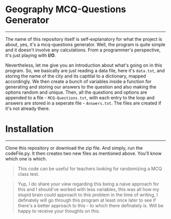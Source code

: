 # Geography MCQ-Questions Generator
---

The name of this repository itself is self-explanatory for what the project is about, yes, it's a mcq-questions generator.
Well, the program is quite simple and it doesn't involve any calculations.
From a programmer's perspective, it's just playing with **I/O**.

Nevertheless, let me give you an introduction about what's going on in this program.
So, we basically are just reading a data file, here it's `data.txt`,
and storing the name of the city and its captital to a dictionary, mapped accordingly.
We then create a bunch of variables inside a function for generating and
storing our answers to the question and also making the options random and unique.
Then, all the questions and options are appended to a file - `MCQ-Questions.txt`,
with each entry to the loop and answers are stored in a seperate file - `Answers.txt`.
The files are created if it's not already there.

# Installation 
---

Clone this repository or download the zip file.
And simply, run the codeFile.py. It then creates two new files as mentioned above.
You'll know which one is which.

> This code can be useful for teachers looking for randomizing a MCQ class test.

> Yup, I do share your view regarding this being a naive approach for this and I should've worked with less variables,
this was all how my stupid brain could approach to this problem in the time of writing,
I definately will go through this program at least once later to see if there's a better approach to this - to which there definately is.
Will be happy to receive your thoughts on this.



